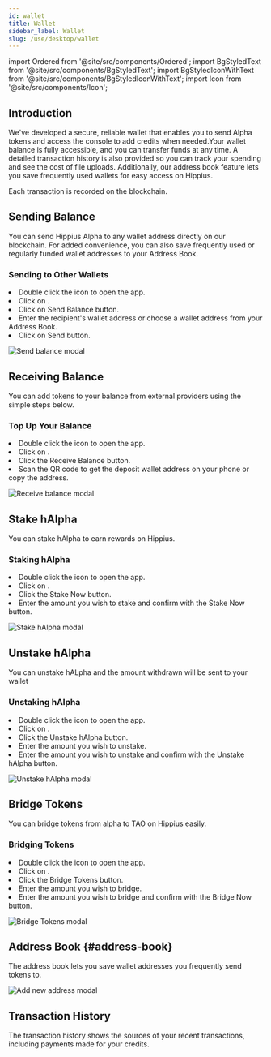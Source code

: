 ```yaml
---
id: wallet
title: Wallet
sidebar_label: Wallet
slug: /use/desktop/wallet
---
```


import Ordered from '@site/src/components/Ordered';
import BgStyledText from '@site/src/components/BgStyledText';
import BgStyledIconWithText from '@site/src/components/BgStyledIconWithText';
import Icon from '@site/src/components/Icon';

## Introduction

We've developed a secure, reliable wallet that enables you to send Alpha tokens and access the console to add credits when needed.Your wallet balance is fully accessible, and you can transfer funds at any time. A detailed transaction history is also provided so you can track your spending and see the cost of file uploads. Additionally, our address book feature lets you save frequently used wallets for easy access on Hippius.

Each transaction is recorded on the blockchain.

## Sending Balance

You can send Hippius Alpha to any wallet address directly on our blockchain. For added convenience, you can also save frequently used or regularly funded wallet addresses to your Address Book.

### Sending to Other Wallets

<Ordered>
  <li>Double click the <Icon /> icon to open the app.</li>
  <li>Click on <BgStyledIconWithText text="Wallet" icon="Wallet" />.</li>
  <li>Click on <BgStyledText>Send Balance</BgStyledText> button.</li>
  <li>Enter the recipient's wallet address or choose a wallet address from your Address Book.</li>
  <li>Click on <BgStyledText>Send</BgStyledText> button.</li>
</Ordered>

![Send balance modal](/img/desktop/wallet/wallet-send-balance.png)

## Receiving Balance

You can add tokens to your balance from external providers using the simple steps below.

### Top Up Your Balance

<Ordered>
  <li>Double click the <Icon /> icon to open the app.</li>
  <li>Click on <BgStyledIconWithText text="Wallet" icon="Wallet" />.</li>
  <li>Click the <BgStyledText>Receive Balance</BgStyledText> button.</li>
  <li>Scan the QR code to get the deposit wallet address on your phone or copy the address.</li>
</Ordered>

![Receive balance modal](/img/desktop/wallet/wallet-receive-balance.png)

## Stake hAlpha

You can stake hAlpha to earn rewards on Hippius.

### Staking hAlpha

<Ordered>
  <li>Double click the <Icon /> icon to open the app.</li>
  <li>Click on <BgStyledIconWithText text="Wallet" icon="Wallet" />.</li>
  <li>Click the <BgStyledText>Stake Now</BgStyledText> button.</li>
  <li>Enter the amount you wish to stake and confirm with the <BgStyledText>Stake Now</BgStyledText> button.</li>
</Ordered>

![Stake hAlpha modal](/img/desktop/wallet/wallet-stake-halpha.png)

## Unstake hAlpha

You can unstake hALpha and the amount withdrawn will be sent to your wallet

### Unstaking hAlpha

<Ordered>
  <li>Double click the <Icon /> icon to open the app.</li>
  <li>Click on <BgStyledIconWithText text="Wallet" icon="Wallet" />.</li>
  <li>Click the <BgStyledText>Unstake hAlpha</BgStyledText> button.</li>
  <li>Enter the amount you wish to unstake.</li>
  <li>Enter the amount you wish to unstake and confirm with the <BgStyledText>Unstake hAlpha</BgStyledText> button.</li>
</Ordered>

![Unstake hAlpha modal](/img/desktop/wallet/wallet-unstake-halpha.png)

## Bridge Tokens

You can bridge tokens from alpha to TAO on Hippius easily.

### Bridging Tokens

<Ordered>
  <li>Double click the <Icon /> icon to open the app.</li>
  <li>Click on <BgStyledIconWithText text="Wallet" icon="Wallet" />.</li>
  <li>Click the <BgStyledText>Bridge Tokens</BgStyledText> button.</li>
  <li>Enter the amount you wish to bridge.</li>
  <li>Enter the amount you wish to bridge and confirm with the <BgStyledText>Bridge Now</BgStyledText> button.</li>
</Ordered>

![Bridge Tokens modal](/img/desktop/wallet/wallet-bridge-tokens.png)

## Address Book {#address-book}

The address book lets you save wallet addresses you frequently send tokens to.

![Add new address modal](/img/desktop/wallet/wallet-address-book.png)

## Transaction History

The transaction history shows the sources of your recent transactions, including payments made for your credits.
